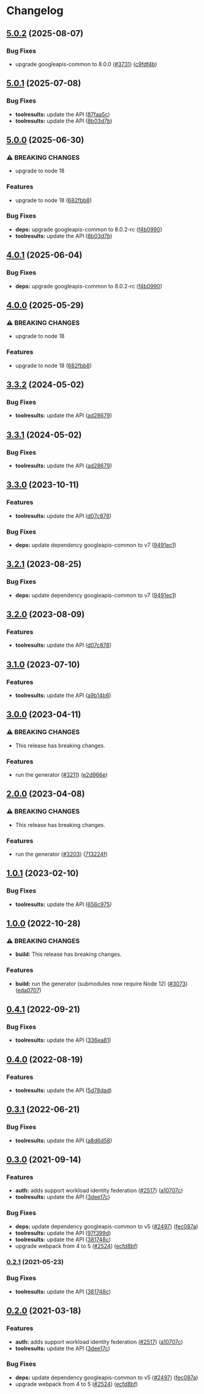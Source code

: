 # Changelog

## [5.0.2](https://github.com/googleapis/google-api-nodejs-client/compare/toolresults-v5.0.1...toolresults-v5.0.2) (2025-08-07)


### Bug Fixes

* upgrade googleapis-common to 8.0.0  ([#3731](https://github.com/googleapis/google-api-nodejs-client/issues/3731)) ([c9fdf4b](https://github.com/googleapis/google-api-nodejs-client/commit/c9fdf4b34d6c9bcf608eee35dd281d4680be9797))

## [5.0.1](https://github.com/googleapis/google-api-nodejs-client/compare/toolresults-v5.0.0...toolresults-v5.0.1) (2025-07-08)


### Bug Fixes

* **toolresults:** update the API ([87faa5c](https://github.com/googleapis/google-api-nodejs-client/commit/87faa5c4b2939361fbc216c9394ca4dbe4e5a578))
* **toolresults:** update the API ([8b03d7b](https://github.com/googleapis/google-api-nodejs-client/commit/8b03d7bd30ff529cf3d785c2b2ae84c7cfed5406))

## [5.0.0](https://github.com/googleapis/google-api-nodejs-client/compare/toolresults-v4.0.1...toolresults-v5.0.0) (2025-06-30)


### ⚠ BREAKING CHANGES

* upgrade to node 18

### Features

* upgrade to node 18 ([682fbb8](https://github.com/googleapis/google-api-nodejs-client/commit/682fbb869189ae92b3e9a194d37d0548af0c1f92))


### Bug Fixes

* **deps:** upgrade googleapis-common to 8.0.2-rc ([f4b0990](https://github.com/googleapis/google-api-nodejs-client/commit/f4b099071040cfbcfe4a2e7d487d45ee93b369e0))
* **toolresults:** update the API ([8b03d7b](https://github.com/googleapis/google-api-nodejs-client/commit/8b03d7bd30ff529cf3d785c2b2ae84c7cfed5406))

## [4.0.1](https://github.com/googleapis/google-api-nodejs-client/compare/toolresults-v4.0.0...toolresults-v4.0.1) (2025-06-04)


### Bug Fixes

* **deps:** upgrade googleapis-common to 8.0.2-rc ([f4b0990](https://github.com/googleapis/google-api-nodejs-client/commit/f4b099071040cfbcfe4a2e7d487d45ee93b369e0))

## [4.0.0](https://github.com/googleapis/google-api-nodejs-client/compare/toolresults-v3.3.2...toolresults-v4.0.0) (2025-05-29)


### ⚠ BREAKING CHANGES

* upgrade to node 18

### Features

* upgrade to node 18 ([682fbb8](https://github.com/googleapis/google-api-nodejs-client/commit/682fbb869189ae92b3e9a194d37d0548af0c1f92))

## [3.3.2](https://github.com/googleapis/google-api-nodejs-client/compare/toolresults-v3.3.1...toolresults-v3.3.2) (2024-05-02)


### Bug Fixes

* **toolresults:** update the API ([ad28679](https://github.com/googleapis/google-api-nodejs-client/commit/ad28679c983fdc6df90a2cfa73175f7d6f41c741))

## [3.3.1](https://github.com/googleapis/google-api-nodejs-client/compare/toolresults-v3.3.0...toolresults-v3.3.1) (2024-05-02)


### Bug Fixes

* **toolresults:** update the API ([ad28679](https://github.com/googleapis/google-api-nodejs-client/commit/ad28679c983fdc6df90a2cfa73175f7d6f41c741))

## [3.3.0](https://github.com/googleapis/google-api-nodejs-client/compare/toolresults-v3.2.1...toolresults-v3.3.0) (2023-10-11)


### Features

* **toolresults:** update the API ([d07c878](https://github.com/googleapis/google-api-nodejs-client/commit/d07c8782d3a7f80696b468e712003997c3a48389))


### Bug Fixes

* **deps:** update dependency googleapis-common to v7 ([9491ec1](https://github.com/googleapis/google-api-nodejs-client/commit/9491ec1cdc3c413e7d73edcfcd59cf5c28a7c855))

## [3.2.1](https://github.com/googleapis/google-api-nodejs-client/compare/toolresults-v3.2.0...toolresults-v3.2.1) (2023-08-25)


### Bug Fixes

* **deps:** update dependency googleapis-common to v7 ([9491ec1](https://github.com/googleapis/google-api-nodejs-client/commit/9491ec1cdc3c413e7d73edcfcd59cf5c28a7c855))

## [3.2.0](https://github.com/googleapis/google-api-nodejs-client/compare/toolresults-v3.1.0...toolresults-v3.2.0) (2023-08-09)


### Features

* **toolresults:** update the API ([d07c878](https://github.com/googleapis/google-api-nodejs-client/commit/d07c8782d3a7f80696b468e712003997c3a48389))

## [3.1.0](https://github.com/googleapis/google-api-nodejs-client/compare/toolresults-v3.0.0...toolresults-v3.1.0) (2023-07-10)


### Features

* **toolresults:** update the API ([a9b14b6](https://github.com/googleapis/google-api-nodejs-client/commit/a9b14b62afd13081e59483375b601635b2e61334))

## [3.0.0](https://github.com/googleapis/google-api-nodejs-client/compare/toolresults-v2.0.0...toolresults-v3.0.0) (2023-04-11)


### ⚠ BREAKING CHANGES

* This release has breaking changes.

### Features

* run the generator ([#3211](https://github.com/googleapis/google-api-nodejs-client/issues/3211)) ([e2d966e](https://github.com/googleapis/google-api-nodejs-client/commit/e2d966e089bf8e743dbfc83af8ef3b37a0f4c83d))

## [2.0.0](https://github.com/googleapis/google-api-nodejs-client/compare/toolresults-v1.0.1...toolresults-v2.0.0) (2023-04-08)


### ⚠ BREAKING CHANGES

* This release has breaking changes.

### Features

* run the generator ([#3203](https://github.com/googleapis/google-api-nodejs-client/issues/3203)) ([713224f](https://github.com/googleapis/google-api-nodejs-client/commit/713224fe0271843ea61b5d5cbd434ed2aa7b4d69))

## [1.0.1](https://github.com/googleapis/google-api-nodejs-client/compare/toolresults-v1.0.0...toolresults-v1.0.1) (2023-02-10)


### Bug Fixes

* **toolresults:** update the API ([656c975](https://github.com/googleapis/google-api-nodejs-client/commit/656c9754fde6b7d46238b0873ebe1f1acb7501f3))

## [1.0.0](https://github.com/googleapis/google-api-nodejs-client/compare/toolresults-v0.4.1...toolresults-v1.0.0) (2022-10-28)


### ⚠ BREAKING CHANGES

* **build:** This release has breaking changes.

### Features

* **build:** run the generator (submodules now require Node 12) ([#3073](https://github.com/googleapis/google-api-nodejs-client/issues/3073)) ([eda0707](https://github.com/googleapis/google-api-nodejs-client/commit/eda07079dadab46a80b6f9ede618f4f43030169e))

## [0.4.1](https://github.com/googleapis/google-api-nodejs-client/compare/toolresults-v0.4.0...toolresults-v0.4.1) (2022-09-21)


### Bug Fixes

* **toolresults:** update the API ([336ea81](https://github.com/googleapis/google-api-nodejs-client/commit/336ea811b6ff4de3683bc85eb8c9abd762f3d6ba))

## [0.4.0](https://github.com/googleapis/google-api-nodejs-client/compare/toolresults-v0.3.1...toolresults-v0.4.0) (2022-08-19)


### Features

* **toolresults:** update the API ([5d78dad](https://github.com/googleapis/google-api-nodejs-client/commit/5d78dad8fd7184deb61f3e24b01c9578f2614161))

## [0.3.1](https://github.com/googleapis/google-api-nodejs-client/compare/toolresults-v0.3.0...toolresults-v0.3.1) (2022-06-21)


### Bug Fixes

* **toolresults:** update the API ([a8d6d58](https://github.com/googleapis/google-api-nodejs-client/commit/a8d6d58dbdf43df72fdab357a6c04d50746cce30))

## [0.3.0](https://www.github.com/googleapis/google-api-nodejs-client/compare/toolresults-v0.2.1...toolresults-v0.3.0) (2021-09-14)


### Features

* **auth:** adds support workload identity federation ([#2517](https://www.github.com/googleapis/google-api-nodejs-client/issues/2517)) ([a10707c](https://www.github.com/googleapis/google-api-nodejs-client/commit/a10707c477759e7c9ef6360a2fe800856fb600c1))
* **toolresults:** update the API ([3dee17c](https://www.github.com/googleapis/google-api-nodejs-client/commit/3dee17c99941cc13a43c082f75a7efdec8bde27a))


### Bug Fixes

* **deps:** update dependency googleapis-common to v5 ([#2497](https://www.github.com/googleapis/google-api-nodejs-client/issues/2497)) ([fec087a](https://www.github.com/googleapis/google-api-nodejs-client/commit/fec087abcf3d994dd41c3ffa0a0c12b1f9f09dae))
* **toolresults:** update the API ([97f399d](https://www.github.com/googleapis/google-api-nodejs-client/commit/97f399dc59561e8a2328fc94c20ed4a84a9329df))
* **toolresults:** update the API ([381748c](https://www.github.com/googleapis/google-api-nodejs-client/commit/381748ca5cac315a96df1041a60dc0af5cf0e8d4))
* upgrade webpack from 4 to 5  ([#2524](https://www.github.com/googleapis/google-api-nodejs-client/issues/2524)) ([ecfd8bf](https://www.github.com/googleapis/google-api-nodejs-client/commit/ecfd8bfcd06e1beabff7ec9a8c4000222379eb8d))

### [0.2.1](https://www.github.com/googleapis/google-api-nodejs-client/compare/toolresults-v0.2.0...toolresults-v0.2.1) (2021-05-23)


### Bug Fixes

* **toolresults:** update the API ([381748c](https://www.github.com/googleapis/google-api-nodejs-client/commit/381748ca5cac315a96df1041a60dc0af5cf0e8d4))

## [0.2.0](https://www.github.com/googleapis/google-api-nodejs-client/compare/toolresults-v0.1.0...toolresults-v0.2.0) (2021-03-18)


### Features

* **auth:** adds support workload identity federation ([#2517](https://www.github.com/googleapis/google-api-nodejs-client/issues/2517)) ([a10707c](https://www.github.com/googleapis/google-api-nodejs-client/commit/a10707c477759e7c9ef6360a2fe800856fb600c1))
* **toolresults:** update the API ([3dee17c](https://www.github.com/googleapis/google-api-nodejs-client/commit/3dee17c99941cc13a43c082f75a7efdec8bde27a))


### Bug Fixes

* **deps:** update dependency googleapis-common to v5 ([#2497](https://www.github.com/googleapis/google-api-nodejs-client/issues/2497)) ([fec087a](https://www.github.com/googleapis/google-api-nodejs-client/commit/fec087abcf3d994dd41c3ffa0a0c12b1f9f09dae))
* upgrade webpack from 4 to 5  ([#2524](https://www.github.com/googleapis/google-api-nodejs-client/issues/2524)) ([ecfd8bf](https://www.github.com/googleapis/google-api-nodejs-client/commit/ecfd8bfcd06e1beabff7ec9a8c4000222379eb8d))
